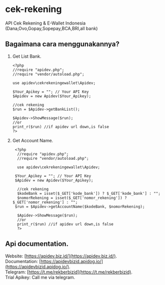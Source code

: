 # cek-rekening

API Cek Rekening &amp; E-Wallet Indonesia (Dana,Ovo,Gopay,Sopepay,BCA,BRI,all bank)

## Bagaimana cara menggunakannya?

1. Get List Bank.

   ```
   <?php
   //require "apidev.php";
   //require "vendor/autoload.php";

   use apidev\cekrekeningewallet\Apidev;

   $Your_Apikey = ""; // Your API Key
   $Apidev = new Apidev($Your_Apikey);

   //cek rekening
   $run = $Apidev->getBankList();

   $Apidev->ShowMessage($run);
   //or
   print_r($run) //if apidev url down,is false
   ?>
   ```

2. Get Account Name.

   ```
    <?php
     //require "apidev.php";
     //require "vendor/autoload.php";

     use apidev\cekrekeningewallet\Apidev;

    $Your_Apikey = ""; // Your API Key
    $Apidev = new Apidev($Your_Apikey);

     //cek rekening
     $kodeBank = isset($_GET['kode_bank']) ? $_GET['kode_bank'] : "";
     $nomorRekening = isset($_GET['nomor_rekening']) ? $_GET['nomor_rekening'] : "";
    $run = $Apidev->getAccountName($kodeBank, $nomorRekening);

     $Apidev->ShowMessage($run);
     //or
     print_r($run) //if apidev url down,is false
     ?>
   ```

## Api documentation.

Website: [https://apidev.biz.id/](https://apidev.biz.id/).  
 Documentation: [https://apidevbizid.apidog.io/](https://apidevbizid.apidog.io/).  
 Telegram: [https://t.me/rekberbizid](https://t.me/rekberbizid).  
 Trial Apikey: Call me via telegram.
